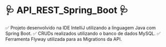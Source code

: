 # 🩺 API_REST_Spring_Boot 🩺

✅ Projeto desenvolvido na IDE IntelliJ utilizando a linguagem Java com Spring Boot.
✅ CRUDs realizados utilizando o banco de dados MySQL.
✅ Ferramenta Flyway utilizada para as Migrations da API.
